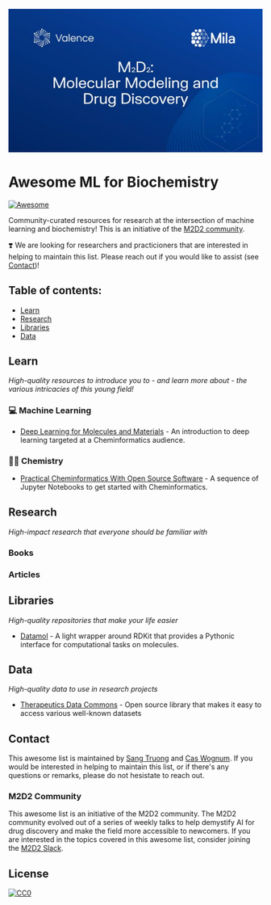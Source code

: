 ![banner.jpeg](docs/images/banner.jpeg)

# Awesome ML for Biochemistry
[![Awesome](https://awesome.re/badge.svg)](https://awesome.re)

Community-curated resources for research at the intersection of machine learning and biochemistry! This is an initiative of the [M2D2 community](#m2d2-community).

:heavy_heart_exclamation: We are looking for researchers and practicioners that are interested in helping to maintain this list. Please reach out if you would like to assist (see [Contact](#contact))!


## Table of contents:
- [Learn](#learn)
- [Research](#research)
- [Libraries](#libraries)
- [Data](#data)

## Learn
_High-quality resources to introduce you to - and learn more about - the various intricacies of this young field!_

### 💻 Machine Learning
- [Deep Learning for Molecules and Materials](https://dmol.pub/intro.html) - An introduction to deep learning targeted at a Cheminformatics audience.

### 🧑‍🔬 Chemistry
- [Practical Cheminformatics With Open Source Software](https://github.com/PatWalters/practical_cheminformatics_tutorials) - A sequence of Jupyter Notebooks to get started with Cheminformatics.

## Research
_High-impact research that everyone should be familiar with_
### Books
### Articles

## Libraries
_High-quality repositories that make your life easier_

- [Datamol](https://datamol.io/) - A light wrapper around RDKit that provides a Pythonic interface for computational tasks on molecules.

## Data
_High-quality data to use in research projects_

- [Therapeutics Data Commons](https://tdcommons.ai/) - Open source library that makes it easy to access various well-known datasets

## Contact
This awesome list is maintained by [Sang Truong](mailto:sttruong@cs.stanford.edu) and [Cas Wognum](mailto:cas@valencediscovery.com). If you would be interested in helping to maintain this list, or if there's any questions or remarks, please do not hesistate to reach out.

### M2D2 Community
This awesome list is an initiative of the M2D2 community. The M2D2 community evolved out of a series of weekly talks to help demystify AI for drug discovery and make the field more accessible to newcomers. If you are interested in the topics covered in this awesome list, consider joining the [M2D2 Slack](https://join.slack.com/t/m2d2group/shared_invite/zt-16w1rjqqs-n81TiK~iB23XbZ0QWMYs~A).

## License
[![CC0](http://mirrors.creativecommons.org/presskit/buttons/88x31/svg/cc-zero.svg)](https://creativecommons.org/publicdomain/zero/1.0/)
